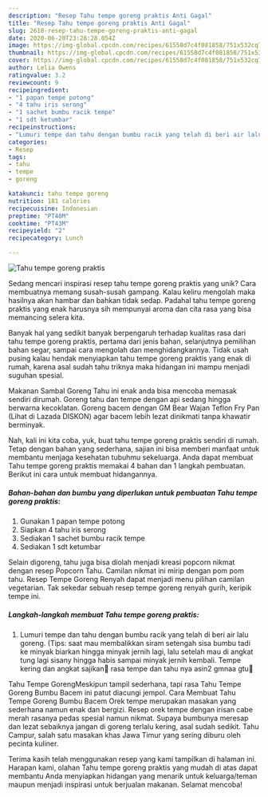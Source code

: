 ```yaml
---
description: "Resep Tahu tempe goreng praktis Anti Gagal"
title: "Resep Tahu tempe goreng praktis Anti Gagal"
slug: 2618-resep-tahu-tempe-goreng-praktis-anti-gagal
date: 2020-06-20T23:28:28.054Z
image: https://img-global.cpcdn.com/recipes/61558d7c4f081858/751x532cq70/tahu-tempe-goreng-praktis-foto-resep-utama.jpg
thumbnail: https://img-global.cpcdn.com/recipes/61558d7c4f081858/751x532cq70/tahu-tempe-goreng-praktis-foto-resep-utama.jpg
cover: https://img-global.cpcdn.com/recipes/61558d7c4f081858/751x532cq70/tahu-tempe-goreng-praktis-foto-resep-utama.jpg
author: Lelia Owens
ratingvalue: 3.2
reviewcount: 9
recipeingredient:
- "1 papan tempe potong"
- "4 tahu iris serong"
- "1 sachet bumbu racik tempe"
- "1 sdt ketumbar"
recipeinstructions:
- "Lumuri tempe dan tahu dengan bumbu racik yang telah di beri air lalu goreng. (Tips: saat mau membalikkan siram setengah sisa bumbu tadi ke minyak biarkan hingga minyak jernih lagi, lalu setelah mau di angkat tung lagi sisany hingga habis sampai minyak jernih kembali. Tempe kering dan angkat sajikan🥰 rasa tempe dan tahu nya asin2 gmnaa gtu🥰"
categories:
- Resep
tags:
- tahu
- tempe
- goreng

katakunci: tahu tempe goreng 
nutrition: 181 calories
recipecuisine: Indonesian
preptime: "PT40M"
cooktime: "PT43M"
recipeyield: "2"
recipecategory: Lunch

---
```



![Tahu tempe goreng praktis](https://img-global.cpcdn.com/recipes/61558d7c4f081858/751x532cq70/tahu-tempe-goreng-praktis-foto-resep-utama.jpg)

Sedang mencari inspirasi resep tahu tempe goreng praktis yang unik? Cara membuatnya memang susah-susah gampang. Kalau keliru mengolah maka hasilnya akan hambar dan bahkan tidak sedap. Padahal tahu tempe goreng praktis yang enak harusnya sih mempunyai aroma dan cita rasa yang bisa memancing selera kita.

Banyak hal yang sedikit banyak berpengaruh terhadap kualitas rasa dari tahu tempe goreng praktis, pertama dari jenis bahan, selanjutnya pemilihan bahan segar, sampai cara mengolah dan menghidangkannya. Tidak usah pusing kalau hendak menyiapkan tahu tempe goreng praktis yang enak di rumah, karena asal sudah tahu triknya maka hidangan ini mampu menjadi suguhan spesial.

Makanan Sambal Goreng Tahu ini enak anda bisa mencoba memasak sendiri dirumah. Goreng tahu dan tempe dengan api sedang hingga berwarna kecoklatan. Goreng bacem dengan GM Bear Wajan Teflon Fry Pan (Lihat di Lazada DISKON) agar bacem lebih lezat dinikmati tanpa khawatir berminyak.


Nah, kali ini kita coba, yuk, buat tahu tempe goreng praktis sendiri di rumah. Tetap dengan bahan yang sederhana, sajian ini bisa memberi manfaat untuk membantu menjaga kesehatan tubuhmu sekeluarga. Anda dapat membuat Tahu tempe goreng praktis memakai 4 bahan dan 1 langkah pembuatan. Berikut ini cara untuk membuat hidangannya.

<!--inarticleads1-->

##### Bahan-bahan dan bumbu yang diperlukan untuk pembuatan Tahu tempe goreng praktis:

1. Gunakan 1 papan tempe potong
1. Siapkan 4 tahu iris serong
1. Sediakan 1 sachet bumbu racik tempe
1. Sediakan 1 sdt ketumbar


Selain digoreng, tahu juga bisa diolah menjadi kreasi popcorn nikmat dengan resep Popcorn Tahu. Camilan nikmat ini mirip dengan pom pom tahu. Resep Tempe Goreng Renyah dapat menjadi menu pilihan camilan vegetarian. Tak sekedar sebuah resep tempe goreng renyah gurih, keripik tempe ini. 

<!--inarticleads2-->

##### Langkah-langkah membuat Tahu tempe goreng praktis:

1. Lumuri tempe dan tahu dengan bumbu racik yang telah di beri air lalu goreng. (Tips: saat mau membalikkan siram setengah sisa bumbu tadi ke minyak biarkan hingga minyak jernih lagi, lalu setelah mau di angkat tung lagi sisany hingga habis sampai minyak jernih kembali. Tempe kering dan angkat sajikan🥰 rasa tempe dan tahu nya asin2 gmnaa gtu🥰


Tahu Tempe GorengMeskipun tampil sederhana, tapi rasa Tahu Tempe Goreng Bumbu Bacem ini patut diacungi jempol. Cara Membuat Tahu Tempe Goreng Bumbu Bacem Orek tempe merupakan masakan yang sederhana namun enak dan bergizi. Resep orek tempe dengan irisan cabe merah rasanya pedas spesial namun nikmat. Supaya bumbunya meresap dan lezat sebaiknya jangan di goreng terlalu kering, asal sudah sedikit. Tahu Campur, salah satu masakan khas Jawa Timur yang sering diburu oleh pecinta kuliner. 

Terima kasih telah menggunakan resep yang kami tampilkan di halaman ini. Harapan kami, olahan Tahu tempe goreng praktis yang mudah di atas dapat membantu Anda menyiapkan hidangan yang menarik untuk keluarga/teman maupun menjadi inspirasi untuk berjualan makanan. Selamat mencoba!
